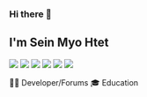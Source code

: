 ### Hi there 👋
## I'm Sein Myo Htet
  
<!--
**Ariford17/Ariford17** is a ✨ _special_ ✨ repository because its `README.md` (this file) appears on your GitHub profile.

Here are some ideas to get you started:

- 🔭 I’m currently working on something
- 🌱 I’m currently learning C#, Go
- 👯 I’m looking to collaborate on ...
- 🤔 I’m looking for help with ...
- 💬 Ask me about ...
- 📫 How to reach me: ...
- 😄 Pronouns: ...
- ⚡ Fun fact: ...
-->
<img src="https://github-readme-stats.vercel.app/api?username=Ariford17&show_icons=true&theme=tokyonight" />

<img src ="https://img.shields.io/badge/MongoDB-%234ea94b.svg?style=for-the-badge&logo=mongodb&logoColor=white" />
<img src ="https://img.shields.io/badge/mysql-%2300f.svg?style=for-the-badge&logo=mysql&logoColor=white" />
<img src ="https://img.shields.io/badge/postgres-%23316192.svg?style=for-the-badge&logo=postgresql&logoColor=white" />
<img src ="https://img.shields.io/badge/MariaDB-003545?style=for-the-badge&logo=mariadb&logoColor=white" />
<img src= "https://img.shields.io/badge/.NET-5C2D91?style=for-the-badge&logo=.net&logoColor=white" />

🧑‍💻 Developer/Forums
🎓 Education

